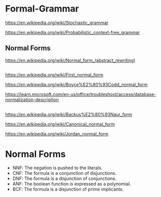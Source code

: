 # Formal-Grammar

https://en.wikipedia.org/wiki/Stochastic_grammar

https://en.wikipedia.org/wiki/Probabilistic_context-free_grammar



## Normal Forms

https://en.wikipedia.org/wiki/Normal_form_(abstract_rewriting)

##

https://en.wikipedia.org/wiki/First_normal_form

https://en.wikipedia.org/wiki/Boyce%E2%80%93Codd_normal_form

https://learn.microsoft.com/en-us/office/troubleshoot/access/database-normalization-description

##

https://en.wikipedia.org/wiki/Backus%E2%80%93Naur_form

https://en.wikipedia.org/wiki/Canonical_normal_form

https://en.wikipedia.org/wiki/Jordan_normal_form

# Normal Forms

- NNF: The negation is pushed to the literals.
- CNF: The formula is a conjunction of disjunctions.
- DNF: The formula is a disjunction of conjunctions.
- ANF: The boolean function is expressed as a polynomial.
- BCF: The formula is a disjunction of prime implicants.
